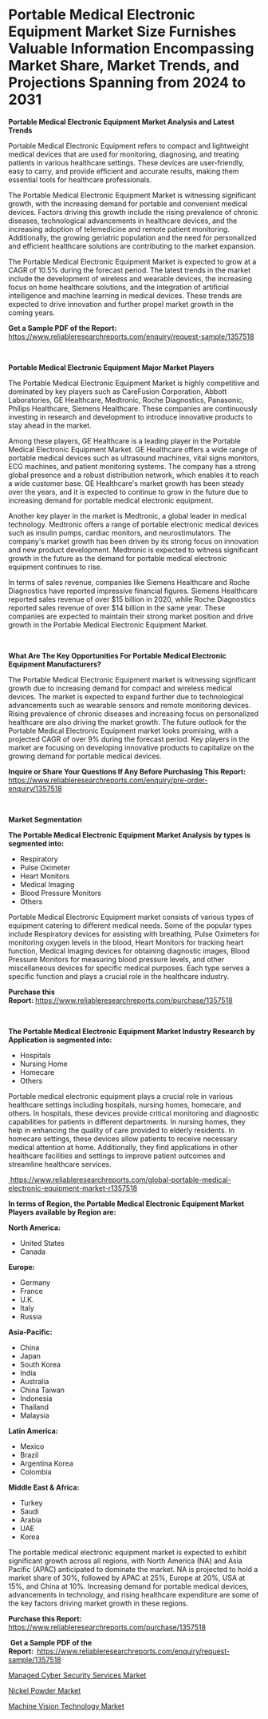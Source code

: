 <p><h1>Portable Medical Electronic Equipment Market Size Furnishes Valuable Information Encompassing Market Share, Market Trends, and Projections Spanning from 2024 to 2031</h1></p><p><strong>Portable Medical Electronic Equipment Market Analysis and Latest Trends</strong></p>
<p><p>Portable Medical Electronic Equipment refers to compact and lightweight medical devices that are used for monitoring, diagnosing, and treating patients in various healthcare settings. These devices are user-friendly, easy to carry, and provide efficient and accurate results, making them essential tools for healthcare professionals.</p><p>The Portable Medical Electronic Equipment Market is witnessing significant growth, with the increasing demand for portable and convenient medical devices. Factors driving this growth include the rising prevalence of chronic diseases, technological advancements in healthcare devices, and the increasing adoption of telemedicine and remote patient monitoring. Additionally, the growing geriatric population and the need for personalized and efficient healthcare solutions are contributing to the market expansion.</p><p>The Portable Medical Electronic Equipment Market is expected to grow at a CAGR of 10.5% during the forecast period. The latest trends in the market include the development of wireless and wearable devices, the increasing focus on home healthcare solutions, and the integration of artificial intelligence and machine learning in medical devices. These trends are expected to drive innovation and further propel market growth in the coming years.</p></p>
<p><strong>Get a Sample PDF of the Report:&nbsp;</strong> <a href="https://www.reliableresearchreports.com/enquiry/request-sample/1357518">https://www.reliableresearchreports.com/enquiry/request-sample/1357518</a></p>
<p>&nbsp;</p>
<p><strong>Portable Medical Electronic Equipment Major Market Players</strong></p>
<p><p>The Portable Medical Electronic Equipment Market is highly competitive and dominated by key players such as CareFusion Corporation, Abbott Laboratories, GE Healthcare, Medtronic, Roche Diagnostics, Panasonic, Philips Healthcare, Siemens Healthcare. These companies are continuously investing in research and development to introduce innovative products to stay ahead in the market.</p><p>Among these players, GE Healthcare is a leading player in the Portable Medical Electronic Equipment Market. GE Healthcare offers a wide range of portable medical devices such as ultrasound machines, vital signs monitors, ECG machines, and patient monitoring systems. The company has a strong global presence and a robust distribution network, which enables it to reach a wide customer base. GE Healthcare's market growth has been steady over the years, and it is expected to continue to grow in the future due to increasing demand for portable medical electronic equipment.</p><p>Another key player in the market is Medtronic, a global leader in medical technology. Medtronic offers a range of portable electronic medical devices such as insulin pumps, cardiac monitors, and neurostimulators. The company's market growth has been driven by its strong focus on innovation and new product development. Medtronic is expected to witness significant growth in the future as the demand for portable medical electronic equipment continues to rise.</p><p>In terms of sales revenue, companies like Siemens Healthcare and Roche Diagnostics have reported impressive financial figures. Siemens Healthcare reported sales revenue of over $15 billion in 2020, while Roche Diagnostics reported sales revenue of over $14 billion in the same year. These companies are expected to maintain their strong market position and drive growth in the Portable Medical Electronic Equipment Market.</p></p>
<p>&nbsp;</p>
<p><strong>What Are The Key Opportunities For Portable Medical Electronic Equipment Manufacturers?</strong></p>
<p><p>The Portable Medical Electronic Equipment market is witnessing significant growth due to increasing demand for compact and wireless medical devices. The market is expected to expand further due to technological advancements such as wearable sensors and remote monitoring devices. Rising prevalence of chronic diseases and increasing focus on personalized healthcare are also driving the market growth. The future outlook for the Portable Medical Electronic Equipment market looks promising, with a projected CAGR of over 9% during the forecast period. Key players in the market are focusing on developing innovative products to capitalize on the growing demand for portable medical devices.</p></p>
<p><strong>Inquire or Share Your Questions If Any Before Purchasing This Report:</strong> <a href="https://www.reliableresearchreports.com/enquiry/pre-order-enquiry/1357518">https://www.reliableresearchreports.com/enquiry/pre-order-enquiry/1357518</a></p>
<p>&nbsp;</p>
<p><strong>Market Segmentation</strong></p>
<p><strong>The Portable Medical Electronic Equipment Market Analysis by types is segmented into:</strong></p>
<p><ul><li>Respiratory</li><li>Pulse Oximeter</li><li>Heart Monitors</li><li>Medical Imaging</li><li>Blood Pressure Monitors</li><li>Others</li></ul></p>
<p><p>Portable Medical Electronic Equipment market consists of various types of equipment catering to different medical needs. Some of the popular types include Respiratory devices for assisting with breathing, Pulse Oximeters for monitoring oxygen levels in the blood, Heart Monitors for tracking heart function, Medical Imaging devices for obtaining diagnostic images, Blood Pressure Monitors for measuring blood pressure levels, and other miscellaneous devices for specific medical purposes. Each type serves a specific function and plays a crucial role in the healthcare industry.</p></p>
<p><strong>Purchase this Report:&nbsp;</strong><a href="https://www.reliableresearchreports.com/purchase/1357518">https://www.reliableresearchreports.com/purchase/1357518</a></p>
<p>&nbsp;</p>
<p><strong>The Portable Medical Electronic Equipment Market Industry Research by Application is segmented into:</strong></p>
<p><ul><li>Hospitals</li><li>Nursing Home</li><li>Homecare</li><li>Others</li></ul></p>
<p><p>Portable medical electronic equipment plays a crucial role in various healthcare settings including hospitals, nursing homes, homecare, and others. In hospitals, these devices provide critical monitoring and diagnostic capabilities for patients in different departments. In nursing homes, they help in enhancing the quality of care provided to elderly residents. In homecare settings, these devices allow patients to receive necessary medical attention at home. Additionally, they find applications in other healthcare facilities and settings to improve patient outcomes and streamline healthcare services.</p></p>
<p><a href="https://www.reliableresearchreports.com/global-portable-medical-electronic-equipment-market-r1357518">&nbsp;https://www.reliableresearchreports.com/global-portable-medical-electronic-equipment-market-r1357518</a></p>
<p><strong>In terms of Region, the Portable Medical Electronic Equipment Market Players available by Region are:</strong></p>
<p>
    <p> <strong> North America: </strong>
        <ul>
            <li>United States</li>
            <li>Canada</li>
        </ul>
        </p> 
    <p> <strong> Europe: </strong>
        <ul>
            <li>Germany</li>
            <li>France</li>
            <li>U.K.</li>
            <li>Italy</li>
            <li>Russia</li>
        </ul>
        </p> 
    <p> <strong> Asia-Pacific: </strong>
        <ul>
            <li>China</li>
            <li>Japan</li>
            <li>South Korea</li>
            <li>India</li>
            <li>Australia</li>
            <li>China Taiwan</li>
            <li>Indonesia</li>
            <li>Thailand</li>
            <li>Malaysia</li>
        </ul>
        </p> 
    <p> <strong> Latin America: </strong>
        <ul>
            <li>Mexico</li>
            <li>Brazil</li>
            <li>Argentina Korea</li>
            <li>Colombia</li>
        </ul>
        </p> 
    <p> <strong> Middle East & Africa: </strong>
        <ul>
            <li>Turkey</li>
            <li>Saudi</li>
            <li>Arabia</li>
            <li>UAE</li>
            <li>Korea</li>
        </ul>
    </p>
    </p>
<p><p>The portable medical electronic equipment market is expected to exhibit significant growth across all regions, with North America (NA) and Asia Pacific (APAC) anticipated to dominate the market. NA is projected to hold a market share of 30%, followed by APAC at 25%, Europe at 20%, USA at 15%, and China at 10%. Increasing demand for portable medical devices, advancements in technology, and rising healthcare expenditure are some of the key factors driving market growth in these regions.</p></p>
<p><strong>Purchase this Report: </strong><a href="https://www.reliableresearchreports.com/purchase/1357518">https://www.reliableresearchreports.com/purchase/1357518</a></p>
<p>&nbsp;<strong>Get a Sample PDF of the Report:&nbsp;&nbsp;</strong><a href="https://www.reliableresearchreports.com/enquiry/request-sample/1357518">https://www.reliableresearchreports.com/enquiry/request-sample/1357518</a></p>
<p><strong></strong></p>
<p><p><a href="https://funky-papaya-cf4.notion.site/Managed-Cyber-Security-Services-Market-Exploring-Market-Share-Market-Trends-and-Future-Growth-c4dd624735e44e408c19892f64093ecd">Managed Cyber Security Services Market</a></p><p><a href="https://issuu.com/reportprime-2/docs/nickel-powder-market-size-2030.pptx">Nickel Powder Market</a></p><p><a href="https://sore-arch-6db.notion.site/Machine-Vision-Technology-Market-Size-Reveals-the-Best-Marketing-Channels-In-Global-Industry-cbfbe294949d4fa793e8c66f2165d038">Machine Vision Technology Market</a></p></p>
